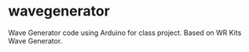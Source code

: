 # wavegenerator
Wave Generator code using Arduino for class project. Based on WR Kits Wave Generator.
